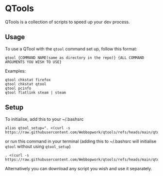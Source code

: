 # QTools
QTools is a collection of scripts to speed up your dev process.

## Usage
To use a QTool with the `qtool` command set up, follow this format:
```
qtool {COMMAND NAME(same as directory in the repo)} {ALL COMMAND ARGUMENTS YOU WISH TO USE}
```
Examples:
```
qtool chkstat firefox
qtool chkstat qtool
qtool pcinfo
qtool flatlink steam | steam
```

## Setup

To initialise, add this to your ~/.bashsrc
```
alias qtool_setup=". <(curl -s https://raw.githubusercontent.com/Webbopwork/qtools/refs/heads/main/qtool/setup.sh)"
```
or run this command in your terminal (adding this to ~/.bashsrc will initialise `qtool` without using `qtool_setup`)
```
. <(curl -s https://raw.githubusercontent.com/Webbopwork/qtools/refs/heads/main/qtool/setup.sh)
```
Alternatively you can download any script you wish and use it separately.
